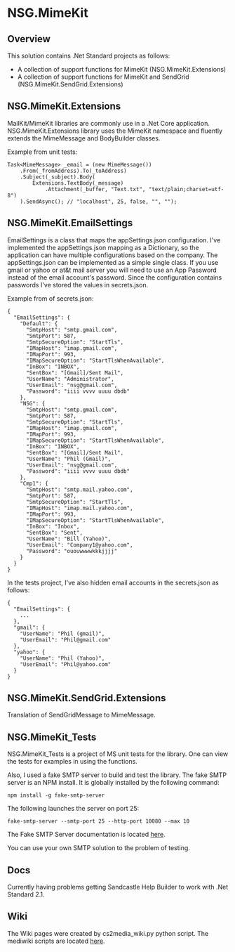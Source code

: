 # NSG.MimeKit
## Overview
This solution contains .Net Standard projects as follows:
- A collection of support functions for MimeKit (NSG.MimeKit.Extensions)
- A collection of support functions for MimeKit and SendGrid (NSG.MimeKit.SendGrid.Extensions)

## NSG.MimeKit.Extensions

MailKit/MimeKit libraries are commonly use in a .Net Core application.
NSG.MimeKit.Extensions library uses the MimeKit namespace and fluently extends the MimeMessage and BodyBuilder classes.

Example from unit tests:
```
Task<MimeMessage> _email = (new MimeMessage())
    .From(_fromAddress).To(_toAddress)
    .Subject(_subject).Body(
        Extensions.TextBody(_message)
            .Attachment(_buffer, "Text.txt", "text/plain;charset=utf-8")
    ).SendAsync(); // "localhost", 25, false, "", "");
```

## NSG.MimeKit.EmailSettings

EmailSettings is a class that maps the appSettings.json configuration.
I've implemented the appSettings.json mapping as a Dictionary, so the
application can have multiple configurations based on the company.  The
appSettings.json can be implemented as a simple single class.  If you use
gmail or yahoo or at&t mail server you will need to use an App Password instead of the email account's password.  Since the configuration contains passwords
I've stored the values in secrets.json.

Example from of secrets.json:
```
{
  "EmailSettings": {
    "Default": {
      "SmtpHost": "smtp.gmail.com",
      "SmtpPort": 587,
      "SmtpSecureOption": "StartTls",
      "IMapHost": "imap.gmail.com",
      "IMapPort": 993,
      "IMapSecureOption": "StartTlsWhenAvailable",
      "InBox": "INBOX",
      "SentBox": "[Gmail]/Sent Mail",
      "UserName": "Administrator",
      "UserEmail": "nsg@gmail.com",
      "Password": "iiii vvvv uuuu dbdb"
    },
    "NSG": {
      "SmtpHost": "smtp.gmail.com",
      "SmtpPort": 587,
      "SmtpSecureOption": "StartTls",
      "IMapHost": "imap.gmail.com",
      "IMapPort": 993,
      "IMapSecureOption": "StartTlsWhenAvailable",
      "InBox": "INBOX",
      "SentBox": "[Gmail]/Sent Mail",
      "UserName": "Phil (Gmail)",
      "UserEmail": "nsg@gmail.com",
      "Password": "iiii vvvv uuuu dbdb"
    },
    "Cmp1": {
      "SmtpHost": "smtp.mail.yahoo.com",
      "SmtpPort": 587,
      "SmtpSecureOption": "StartTls",
      "IMapHost": "imap.mail.yahoo.com",
      "IMapPort": 993,
      "IMapSecureOption": "StartTlsWhenAvailable",
      "InBox": "Inbox",
      "SentBox": "Sent",
      "UserName": "Bill (Yahoo)",
      "UserEmail": "Company1@yahoo.com",
      "Password": "ououwwwwkkkjjjj"
    }
  }
}
```

In the tests project, I've also hidden email accounts in the secrets.json
as follows:

```
{
  "EmailSettings": {
    ...
  },
  "gmail": {
    "UserName": "Phil (gmail)",
    "UserEmail": "Phil@gmail.com"
  },
  "yahoo": {
    "UserName": "Phil (Yahoo)",
    "UserEmail": "Phil@yahoo.com"
  }
}
```

## NSG.MimeKit.SendGrid.Extensions ##

Translation of SendGridMessage to MimeMessage.

## NSG.MimeKit_Tests

NSG.MimeKit_Tests is a project of MS unit tests for the library.
One can view the tests for examples in using the functions.

Also, I used a fake SMTP server to build and test the library. The fake SMTP server is an NPM install. It is globally installed by the following command:
```
npm install -g fake-smtp-server
```

The following launches the server on port 25:
```
fake-smtp-server --smtp-port 25 --http-port 10080 --max 10
```
The Fake SMTP Server documentation is located [here](https://github.com/ReachFive/fake-smtp-server).

You can use your own SMTP solution to the problem of testing.

## Docs

Currently having problems getting Sandcastle Help Builder to work with .Net Standard 2.1.

## Wiki

The Wiki pages were created by cs2media_wiki.py python script.
The mediwiki scripts are located [here](https://github.com/PHuhn/py-media-wiki).
